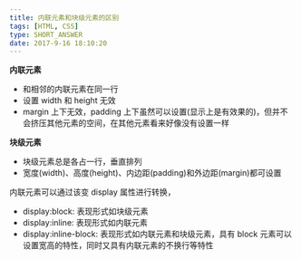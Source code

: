 ```yaml
---
title: 内联元素和块级元素的区别
tags: [HTML, CSS]
type: SHORT_ANSWER
date: 2017-9-16 18:10:20
---
```


**内联元素**

- 和相邻的内联元素在同一行
- 设置 width 和 height 无效
- margin 上下无效，padding 上下虽然可以设置(显示上是有效果的)，但并不会挤压其他元素的空间，在其他元素看来好像没有设置一样

**块级元素**

- 块级元素总是各占一行，垂直排列
- 宽度(width)、高度(height)、内边距(padding)和外边距(margin)都可设置

内联元素可以通过该变 display 属性进行转换，

- display:block: 表现形式如块级元素
- display:inline: 表现形式如内联元素
- display:inline-block: 表现形式如内联元素和块级元素，具有 block 元素可以设置宽高的特性，同时又具有内联元素的不换行等特性
